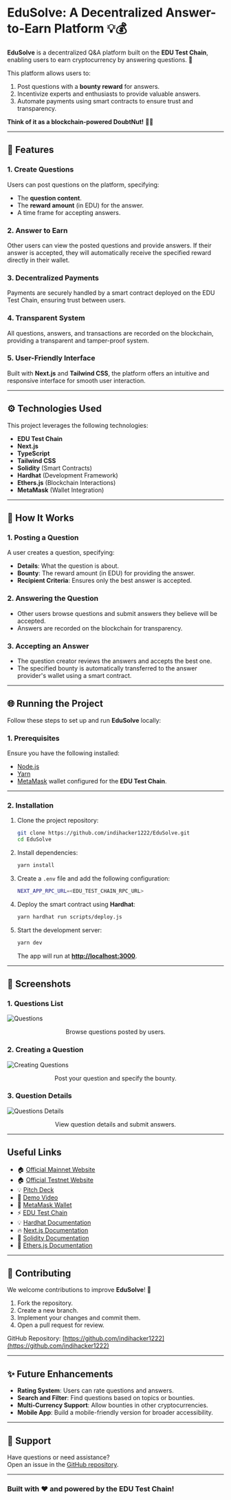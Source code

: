 # **EduSolve: A Decentralized Answer-to-Earn Platform** 💡💰

**EduSolve** is a decentralized Q&A platform built on the **EDU Test Chain**, enabling users to earn cryptocurrency by answering questions. 🚀

This platform allows users to:

1. Post questions with a **bounty reward** for answers.
2. Incentivize experts and enthusiasts to provide valuable answers.
3. Automate payments using smart contracts to ensure trust and transparency.

**Think of it as a blockchain-powered DoubtNut!** 🤔✨

---

## **🌟 Features**

### **1. Create Questions**

Users can post questions on the platform, specifying:

- The **question content**.
- The **reward amount** (in EDU) for the answer.
- A time frame for accepting answers.

### **2. Answer to Earn**

Other users can view the posted questions and provide answers. If their answer is accepted, they will automatically receive the specified reward directly in their wallet.

### **3. Decentralized Payments**

Payments are securely handled by a smart contract deployed on the EDU Test Chain, ensuring trust between users.

### **4. Transparent System**

All questions, answers, and transactions are recorded on the blockchain, providing a transparent and tamper-proof system.

### **5. User-Friendly Interface**

Built with **Next.js** and **Tailwind CSS**, the platform offers an intuitive and responsive interface for smooth user interaction.

---

## **⚙️ Technologies Used**

This project leverages the following technologies:

- **EDU Test Chain**
- **Next.js**
- **TypeScript**
- **Tailwind CSS**
- **Solidity** (Smart Contracts)
- **Hardhat** (Development Framework)
- **Ethers.js** (Blockchain Interactions)
- **MetaMask** (Wallet Integration)

---

## **🚀 How It Works**

### **1. Posting a Question**

A user creates a question, specifying:

- **Details**: What the question is about.
- **Bounty**: The reward amount (in EDU) for providing the answer.
- **Recipient Criteria**: Ensures only the best answer is accepted.

### **2. Answering the Question**

- Other users browse questions and submit answers they believe will be accepted.
- Answers are recorded on the blockchain for transparency.

### **3. Accepting an Answer**

- The question creator reviews the answers and accepts the best one.
- The specified bounty is automatically transferred to the answer provider's wallet using a smart contract.

---

## **🌐 Running the Project**

Follow these steps to set up and run **EduSolve** locally:

### **1. Prerequisites**

Ensure you have the following installed:

- [Node.js](https://nodejs.org/)
- [Yarn](https://yarnpkg.com/)
- [MetaMask](https://metamask.io/) wallet configured for the **EDU Test Chain**.

---

### **2. Installation**

1. Clone the project repository:

   ```bash
   git clone https://github.com/indihacker1222/EduSolve.git
   cd EduSolve
   ```

2. Install dependencies:

   ```bash
   yarn install
   ```

3. Create a `.env` file and add the following configuration:

   ```sh
   NEXT_APP_RPC_URL=<EDU_TEST_CHAIN_RPC_URL>
   ```

4. Deploy the smart contract using **Hardhat**:

   ```bash
   yarn hardhat run scripts/deploy.js
   ```

5. Start the development server:
   ```bash
   yarn dev
   ```
   The app will run at **[http://localhost:3000](http://localhost:3000)**.

---

## **📸 Screenshots**

### **1. Questions List**

![Questions](./screenshots/0.png)

<center><figcaption>Browse questions posted by users.</figcaption></center>

### **2. Creating a Question**

![Creating Questions](./screenshots/1.png)

<center><figcaption>Post your question and specify the bounty.</figcaption></center>

### **3. Question Details**

![Questions Details](./screenshots/2.png)

<center><figcaption>View question details and submit answers.</figcaption></center>

---

## **Useful Links**

- 🏠 [Official Mainnet Website](https://doubt-earn.vercel.app/)
- 🏠 [Official Testnet Website](https://doubtearn.netlify.app.com)
- 💡 [Pitch Deck](https://gola-k.github.io/DoubtEarn/PITCHDECK)
- 🎥 [Demo Video](https://www.youtube.com/watch?v=RTAlBB-keAU)
- 🚀 [MetaMask Wallet](https://metamask.io/)
- ⚡ [EDU Test Chain](https://www.edu-chain.org/)
- 💡 [Hardhat Documentation](https://hardhat.org/)
- 🔥 [Next.js Documentation](https://nextjs.org/)
- 🐻 [Solidity Documentation](https://soliditylang.org/)
- 👀 [Ethers.js Documentation](https://docs.ethers.io/v5/)

---

## **🤝 Contributing**

We welcome contributions to improve **EduSolve**! 🎉

1. Fork the repository.
2. Create a new branch.
3. Implement your changes and commit them.
4. Open a pull request for review.

GitHub Repository: [https://github.com/indihacker1222](https://github.com/indihacker1222)

---

## **✨ Future Enhancements**

- **Rating System**: Users can rate questions and answers.
- **Search and Filter**: Find questions based on topics or bounties.
- **Multi-Currency Support**: Allow bounties in other cryptocurrencies.
- **Mobile App**: Build a mobile-friendly version for broader accessibility.

---

## **📧 Support**

Have questions or need assistance?  
Open an issue in the [GitHub repository](https://github.com/indihacker1222/EduSolve/issues).

---

### Built with ❤️ and powered by the **EDU Test Chain**!
